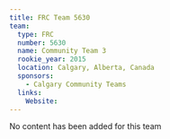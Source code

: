 ```yaml
---
title: FRC Team 5630
team:
  type: FRC
  number: 5630
  name: Community Team 3
  rookie_year: 2015
  location: Calgary, Alberta, Canada
  sponsors:
    - Calgary Community Teams
  links:
    Website: 
---
```

No content has been added for this team